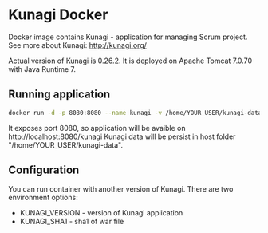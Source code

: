 # Kunagi Docker
Docker image contains Kunagi - application for managing Scrum project.
See more about Kunagi: http://kunagi.org/

Actual version of Kunagi is 0.26.2.
It is deployed on Apache Tomcat 7.0.70 with Java Runtime 7.

## Running application
```sh
docker run -d -p 8080:8080 --name kunagi -v /home/YOUR_USER/kunagi-data:/usr/local/tomcat/webapps/kunagi-data speedlog/kunagi-docker
```
It exposes port 8080, so application will be avaible on http://localhost:8080/kunagi
Kunagi data will be persist in host folder "/home/YOUR_USER/kunagi-data".

## Configuration
You can run container with another version of Kunagi. There are two environment options:
* KUNAGI_VERSION - version of Kunagi application
* KUNAGI_SHA1 - sha1 of war file
